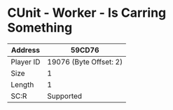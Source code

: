 
#  CUnit - Worker - Is Carring Something
Address   | 59CD76
----------|-------------
Player ID | 19076 (Byte Offset: 2)
Size 	  | 1
Length 	  | 1
SC:R      | Supported



